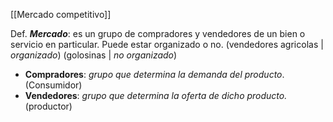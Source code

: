 [[Mercado competitivo]]

Def. ***Mercado***: es un grupo de compradores y vendedores de un bien o servicio en particular. Puede estar organizado o no. (vendedores agricolas | *organizado*) (golosinas |  *no organizado*)  


* **Compradores**: *grupo que determina la demanda del producto*. (Consumidor) 
* **Vendedores**: *grupo que determina la oferta de dicho producto.* (productor)

